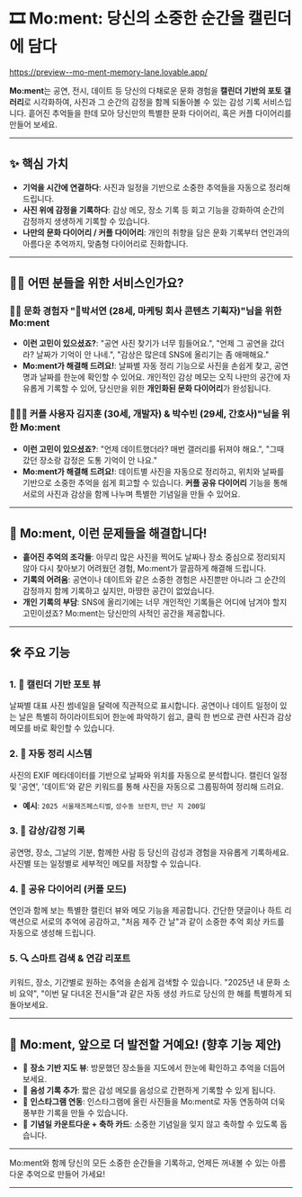 # 🎞️ Mo:ment: 당신의 소중한 순간을 캘린더에 담다

https://preview--mo-ment-memory-lane.lovable.app/

**Mo:ment**는 공연, 전시, 데이트 등 당신의 다채로운 문화 경험을 **캘린더 기반의 포토 갤러리**로 시각화하여, 사진과 그 순간의 감정을 함께 되돌아볼 수 있는 감성 기록 서비스입니다. 흩어진 추억들을 한데 모아 당신만의 특별한 문화 다이어리, 혹은 커플 다이어리를 만들어 보세요.

---

## ✨ 핵심 가치

* **기억을 시간에 연결하다**: 사진과 일정을 기반으로 소중한 추억들을 자동으로 정리해 드립니다.
* **사진 위에 감정을 기록하다**: 감상 메모, 장소 기록 등 회고 기능을 강화하여 순간의 감정까지 생생하게 기록할 수 있습니다.
* **나만의 문화 다이어리 / 커플 다이어리**: 개인의 취향을 담은 문화 기록부터 연인과의 아름다운 추억까지, 맞춤형 다이어리로 진화합니다.

---

## 🙋‍♀️ 어떤 분들을 위한 서비스인가요?

### 🧑‍🎤 문화 경험자 "박서연 (28세, 마케팅 회사 콘텐츠 기획자)"님을 위한 Mo:ment

* **이런 고민이 있으셨죠?**: "공연 사진 찾기가 너무 힘들어요.", "언제 그 공연을 갔더라? 날짜가 기억이 안 나네.", "감상은 많은데 SNS에 올리기는 좀 애매해요."
* **Mo:ment가 해결해 드려요!**: 날짜별 자동 정리 기능으로 사진을 손쉽게 찾고, 공연명과 날짜를 한눈에 확인할 수 있어요. 개인적인 감상 메모는 오직 나만의 공간에 자유롭게 기록할 수 있어, 당신만을 위한 **개인화된 문화 다이어리**가 완성됩니다.

### 🧑‍🤝‍🧑 커플 사용자 김지훈 (30세, 개발자) & 박수빈 (29세, 간호사)"님을 위한 Mo:ment

* **이런 고민이 있으셨죠?**: "언제 데이트했더라? 매번 갤러리를 뒤져야 해요.", "그때 갔던 장소랑 감정은 도통 기억이 안 나요."
* **Mo:ment가 해결해 드려요!**: 데이트별 사진을 자동으로 정리하고, 위치와 날짜를 기반으로 소중한 추억을 쉽게 회고할 수 있습니다. **커플 공유 다이어리** 기능을 통해 서로의 사진과 감상을 함께 나누며 특별한 기념일을 만들 수 있어요.

---

## 📌 Mo:ment, 이런 문제들을 해결합니다!

* **흩어진 추억의 조각들**: 아무리 많은 사진을 찍어도 날짜나 장소 중심으로 정리되지 않아 다시 찾아보기 어려웠던 경험, Mo:ment가 깔끔하게 해결해 드립니다.
* **기록의 어려움**: 공연이나 데이트와 같은 소중한 경험은 사진뿐만 아니라 그 순간의 감정까지 함께 기록하고 싶지만, 마땅한 공간이 없었습니다.
* **개인 기록의 부담**: SNS에 올리기에는 너무 개인적인 기록들은 어디에 남겨야 할지 고민이셨죠? Mo:ment는 당신만의 사적인 공간을 제공합니다.

---

## 🛠️ 주요 기능

### 1. 📆 캘린더 기반 포토 뷰
날짜별 대표 사진 썸네일을 달력에 직관적으로 표시합니다. 공연이나 데이트 일정이 있는 날은 특별히 하이라이트되어 한눈에 파악하기 쉽고, 클릭 한 번으로 관련 사진과 감상 메모를 바로 확인할 수 있습니다.

### 2. 📸 자동 정리 시스템
사진의 EXIF 메타데이터를 기반으로 날짜와 위치를 자동으로 분석합니다. 캘린더 일정 및 '공연', '데이트'와 같은 키워드를 통해 사진을 자동으로 그룹핑하여 정리해 드려요.
* **예시**: `2025 서울재즈페스티벌`, `성수동 브런치`, `만난 지 200일`

### 3. 📝 감상/감정 기록
공연명, 장소, 그날의 기분, 함께한 사람 등 당신의 감성과 경험을 자유롭게 기록하세요. 사진별 또는 일정별로 세부적인 메모를 저장할 수 있습니다.

### 4. 🤝 공유 다이어리 (커플 모드)
연인과 함께 보는 특별한 캘린더 뷰와 메모 기능을 제공합니다. 간단한 댓글이나 하트 리액션으로 서로의 추억에 공감하고, "처음 제주 간 날"과 같이 소중한 추억 회상 카드를 자동으로 생성해 드립니다.

### 5. 🔍 스마트 검색 & 연감 리포트
키워드, 장소, 기간별로 원하는 추억을 손쉽게 검색할 수 있습니다. "2025년 내 문화 소비 요약", "이번 달 다녀온 전시들"과 같은 자동 생성 카드로 당신의 한 해를 특별하게 되돌아보세요.

---

## 📌 Mo:ment, 앞으로 더 발전할 거예요! (향후 기능 제안)

* 📍 **장소 기반 지도 뷰**: 방문했던 장소들을 지도에서 한눈에 확인하고 추억을 더듬어 보세요.
* 💬 **음성 기록 추가**: 짧은 감성 메모를 음성으로 간편하게 기록할 수 있게 됩니다.
* 🔗 **인스타그램 연동**: 인스타그램에 올린 사진들을 Mo:ment로 자동 연동하여 더욱 풍부한 기록을 만들 수 있습니다.
* 💑 **기념일 카운트다운 + 축하 카드**: 소중한 기념일을 잊지 않고 축하할 수 있도록 돕습니다.

---

Mo:ment와 함께 당신의 모든 소중한 순간들을 기록하고, 언제든 꺼내볼 수 있는 아름다운 추억으로 만들어 가세요!

---

